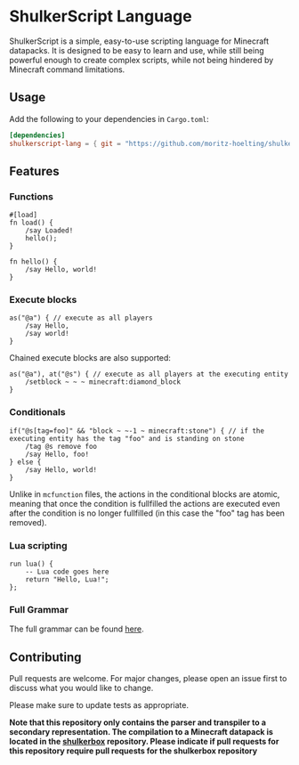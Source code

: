 # ShulkerScript Language

ShulkerScript is a simple, easy-to-use scripting language for Minecraft datapacks. It is designed to be easy to learn and use, while still being powerful enough to create complex scripts, while not being hindered by Minecraft command limitations.

## Usage

Add the following to your dependencies in `Cargo.toml`:
```toml
[dependencies]
shulkerscript-lang = { git = "https://github.com/moritz-hoelting/shulkerscript-lang" }
```

## Features

### Functions
```shu
#[load]
fn load() {
    /say Loaded!
    hello();
}

fn hello() {
    /say Hello, world!
}
```

### Execute blocks
```shu
as("@a") { // execute as all players
    /say Hello, 
    /say world!
}
```
Chained execute blocks are also supported:
```shu
as("@a"), at("@s") { // execute as all players at the executing entity
    /setblock ~ ~ ~ minecraft:diamond_block
}
```

### Conditionals
```shu
if("@s[tag=foo]" && "block ~ ~-1 ~ minecraft:stone") { // if the executing entity has the tag "foo" and is standing on stone
    /tag @s remove foo
    /say Hello, foo!
} else {
    /say Hello, world!
}
```
Unlike in `mcfunction` files, the actions in the conditional blocks are atomic, meaning that once the condition is fullfilled the actions are executed even after the condition is no longer fullfilled (in this case the "foo" tag has been removed).

### Lua scripting
```shu
run lua() {
    -- Lua code goes here
    return "Hello, Lua!";
};
```

### Full Grammar
The full grammar can be found [here](./grammar.md).

## Contributing

Pull requests are welcome. For major changes, please open an issue first
to discuss what you would like to change.

Please make sure to update tests as appropriate.

**Note that this repository only contains the parser and transpiler to a secondary representation. The compilation to a Minecraft datapack is located in the [shulkerbox](https://github.com/moritz-hoelting/shulkerbox) repository. Please indicate if pull requests for this repository require pull requests for the shulkerbox repository**